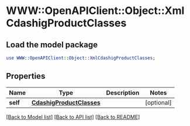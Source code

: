 # WWW::OpenAPIClient::Object::XmlCdashigProductClasses

## Load the model package
```perl
use WWW::OpenAPIClient::Object::XmlCdashigProductClasses;
```

## Properties
Name | Type | Description | Notes
------------ | ------------- | ------------- | -------------
**self** | [**CdashigProductClasses**](CdashigProductClasses.md) |  | [optional] 

[[Back to Model list]](../README.md#documentation-for-models) [[Back to API list]](../README.md#documentation-for-api-endpoints) [[Back to README]](../README.md)


